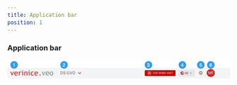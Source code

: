 ```yaml
---
title: Application bar
position: 1
---
```


### Application bar

![application bar](media/veo_app-bar.de.jpg)
